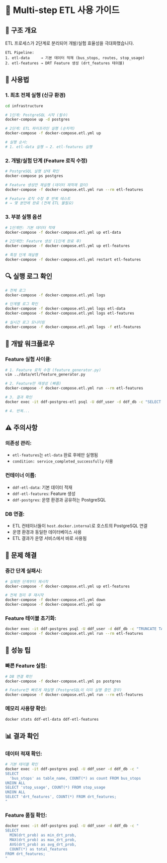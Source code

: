 # 🔧 Multi-step ETL 사용 가이드

## 🎯 구조 개요

ETL 프로세스가 2단계로 분리되어 개발/실험 효율성을 극대화했습니다.

```
ETL Pipeline:
1. etl-data     → 기본 데이터 적재 (bus_stops, routes, stop_usage)
2. etl-features → DRT Feature 생성 (drt_features 테이블)
```

## 🚀 사용법

### 1. 최초 전체 실행 (신규 환경)

```bash
cd infrastructure

# 1단계: PostgreSQL 시작 (필수)
docker-compose up -d postgres

# 2단계: ETL 파이프라인 실행 (순차적)
docker-compose -f docker-compose.etl.yml up

# 실행 순서:
# 1. etl-data 실행 → 2. etl-features 실행
```

### 2. 개발/실험 단계 (Feature 로직 수정)

```bash
# PostgreSQL 실행 상태 확인
docker-compose ps postgres

# Feature 생성만 재실행 (데이터 재적재 없이)
docker-compose -f docker-compose.etl.yml run --rm etl-features

# Feature 로직 수정 후 반복 테스트
# → 몇 분만에 완료 (전체 ETL 불필요)
```

### 3. 부분 실행 옵션

```bash
# 1단계만: 기본 데이터 적재
docker-compose -f docker-compose.etl.yml up etl-data

# 2단계만: Feature 생성 (1단계 완료 후)
docker-compose -f docker-compose.etl.yml up etl-features

# 특정 단계 재실행
docker-compose -f docker-compose.etl.yml restart etl-features
```

## 🔍 실행 로그 확인

```bash
# 전체 로그
docker-compose -f docker-compose.etl.yml logs

# 단계별 로그 확인
docker-compose -f docker-compose.etl.yml logs etl-data
docker-compose -f docker-compose.etl.yml logs etl-features

# 실시간 로그 모니터링
docker-compose -f docker-compose.etl.yml logs -f etl-features
```

## 🎯 개발 워크플로우

### Feature 실험 사이클:

```bash
# 1. Feature 로직 수정 (feature_generator.py)
vim ../data/etl/feature_generator.py

# 2. Feature만 재생성 (빠름)
docker-compose -f docker-compose.etl.yml run --rm etl-features

# 3. 결과 확인
docker exec -it ddf-postgres-etl psql -U ddf_user -d ddf_db -c "SELECT COUNT(*) FROM drt_features;"

# 4. 반복...
```

## ⚠️ 주의사항

### 의존성 관리:
- `etl-features`는 `etl-data` 완료 후에만 실행됨
- `condition: service_completed_successfully` 사용

### 컨테이너 이름:
- `ddf-etl-data`: 기본 데이터 적재
- `ddf-etl-features`: Feature 생성  
- `ddf-postgres`: 운영 환경과 공유하는 PostgreSQL

### DB 연결:
- ETL 컨테이너들이 `host.docker.internal`로 호스트의 PostgreSQL 연결
- 운영 환경과 동일한 데이터베이스 사용
- ETL 결과가 운영 서비스에서 바로 사용됨

## 🔧 문제 해결

### 중간 단계 실패시:
```bash
# 실패한 단계부터 재시작
docker-compose -f docker-compose.etl.yml up etl-features

# 전체 정리 후 재시작
docker-compose -f docker-compose.etl.yml down
docker-compose -f docker-compose.etl.yml up
```

### Feature 테이블 초기화:
```bash
docker exec -it ddf-postgres psql -U ddf_user -d ddf_db -c "TRUNCATE TABLE drt_features;"
docker-compose -f docker-compose.etl.yml run --rm etl-features
```

## 🚀 성능 팁

### 빠른 Feature 실험:
```bash
# DB 연결 확인
docker-compose -f docker-compose.etl.yml ps postgres

# Feature만 빠르게 재실행 (PostgreSQL이 이미 실행 중인 경우)
docker-compose -f docker-compose.etl.yml run --rm etl-features
```

### 메모리 사용량 확인:
```bash
docker stats ddf-etl-data ddf-etl-features
```

## 📊 결과 확인

### 데이터 적재 확인:
```bash
# 기본 테이블 확인
docker exec -it ddf-postgres psql -U ddf_user -d ddf_db -c "
SELECT 
  'bus_stops' as table_name, COUNT(*) as count FROM bus_stops
UNION ALL
SELECT 'stop_usage', COUNT(*) FROM stop_usage  
UNION ALL
SELECT 'drt_features', COUNT(*) FROM drt_features;
"
```

### Feature 품질 확인:
```bash
docker exec -it ddf-postgres psql -U ddf_user -d ddf_db -c "
SELECT 
  MIN(drt_prob) as min_drt_prob,
  MAX(drt_prob) as max_drt_prob,
  AVG(drt_prob) as avg_drt_prob,
  COUNT(*) as total_features
FROM drt_features;
"
```
